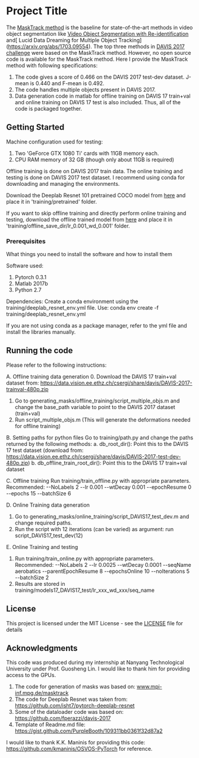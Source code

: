 # Project Title

The [MaskTrack method](https://arxiv.org/abs/1612.02646) is the baseline for state-of-the-art methods in video object segmentation like [Video Object Segmentation with Re-identification](https://arxiv.org/abs/1708.00197) and[ Lucid Data Dreaming for Multiple Object Tracking] (https://arxiv.org/abs/1703.09554). The top three methods in [DAVIS 2017 challenge](https://davischallenge.org/challenge2017/index.html) were based on the MaskTrack method. However, no open source code is available for the MaskTrack method. Here I provide the MaskTrack method with following specifications:
1. The code gives a score of 0.466 on the DAVIS 2017 test-dev dataset. J-mean is 0.440 and F-mean is 0.492.
2. The code handles multiple objects present in DAVIS 2017.
3. Data generation code in matlab for offline training on DAVIS 17 train+val and online training on DAVIS 17 test is also included. Thus, all of the code is packaged together.

## Getting Started

Machine configuration used for testing: 
1. Two 'GeForce GTX 1080 Ti' cards with 11GB memory each.
2. CPU RAM memory of 32 GB (though only about 11GB is required)

Offline training is done on DAVIS 2017 train data. The online training and testing is done on DAVIS 2017 test dataset. I recommend using conda for downloading and managing the environments.

Download the Deeplab Resnet 101 pretrained COCO model from [here](https://drive.google.com/open?id=1jqf7zdYATK2GcgHWzsB6-dzHHPA4Ow2f) and place it in 'training/pretrained' folder.

If you want to skip offline training and directly perform online training and testing, download the offline trained model from [here](https://drive.google.com/open?id=10fHnpSwPrW1jOvLQAM8YKqbAvlTYmxkp) and place it in 'training/offline_save_dir/lr_0.001_wd_0.001' folder.


### Prerequisites

What things you need to install the software and how to install them

Software used:
1. Pytorch 0.3.1
2. Matlab 2017b
3. Python 2.7

Dependencies:
Create a conda environment using the training/deeplab_resnet_env.yml file.
Use: conda env create -f training/deeplab_resnet_env.yml

If you are not using conda as a package manager, refer to the yml file and install the libraries manually.

## Running the code

Please refer to the following instructions:

A. Offline training data generation
0. Download the DAVIS 17 train+val dataset from: https://data.vision.ee.ethz.ch/csergi/share/davis/DAVIS-2017-trainval-480p.zip
1. Go to generating_masks/offline_training/script_multiple_objs.m and change the base_path variable to point to the DAVIS 2017 dataset (train+val)
2. Run script_multiple_objs.m (This will generate the deformations needed for offline training)

B. Setting paths for python files
Go to training/path.py and change the paths returned by the following methods:
	a. db_root_dir(): Point this to the DAVIS 17 test dataset (download from: https://data.vision.ee.ethz.ch/csergi/share/davis/DAVIS-2017-test-dev-480p.zip)
	b. db_offline_train_root_dir(): Point this to the DAVIS 17 train+val dataset

C. Offline training
Run training/train_offline.py with appropriate parameters. Recommended: --NoLabels 2 --lr 0.001 --wtDecay 0.001 --epochResume 0 --epochs 15 --batchSize 6

D. Online Training data generation
1. Go to generating_masks/online_training/script_DAVIS17_test_dev.m and change required paths.
2. Run the script with 12 iterations (can be varied) as argument: run script_DAVIS17_test_dev(12)

E. Online Training and testing
1. Run training/train_online.py with appropriate parameters. Recommended: --NoLabels 2 --lr 0.0025 --wtDecay 0.0001 --seqName aerobatics --parentEpochResume 8 --epochsOnline 10 --noIterations 5 --batchSize 2
2. Results are stored in training/models17_DAVIS17_test/lr_xxx_wd_xxx/seq_name

## License

This project is licensed under the MIT License - see the [LICENSE](LICENSE) file for details

## Acknowledgments

This code was produced during my internship at Nanyang Technological University under Prof. Guosheng Lin. I would like to thank him for providing access to the GPUs.

1. The code for generation of masks was based on: www.mpi-inf.mpg.de/masktrack
2. The code for Deeplab Resnet was taken from: https://github.com/isht7/pytorch-deeplab-resnet
3. Some of the dataloader code was based on: https://github.com/fperazzi/davis-2017
4. Template of Readme.md file: https://gist.github.com/PurpleBooth/109311bb0361f32d87a2

I would like to thank K.K. Maninis for providing this code: https://github.com/kmaninis/OSVOS-PyTorch for reference.
